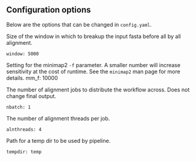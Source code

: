## Configuration options
Below are the options that can be changed in `config.yaml`.

Size of the window in which to breakup the input fasta before all by all alignment.
```
window: 5000 
```

Setting for the minimap2 `-f` parameter. A smaller number will increase sensitivity at the cost of runtime.
See the `minimap2` man page for more details.
mm_f: 10000 

The number of alignment jobs to distribute the workflow across. Does not change final output.
```
nbatch: 1
```

The number of alignment threads per job.
```
alnthreads: 4 
```

Path for a temp dir to be used by pipeline.
```
tempdir: temp 
```
